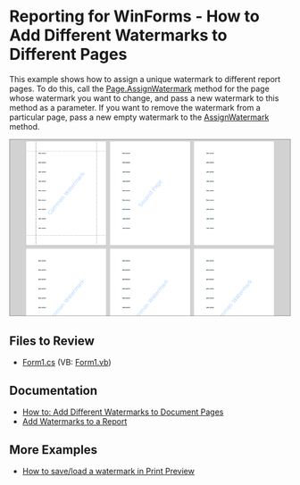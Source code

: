 # Reporting for WinForms - How to Add Different Watermarks to Different Pages

This example shows how to assign a unique watermark to different report pages. To do this, call the [Page.AssignWatermark](https://docs.devexpress.com/CoreLibraries/DevExpress.XtraPrinting.Page.AssignWatermark(DevExpress.XtraPrinting.Drawing.PageWatermark)) method for the page whose watermark you want to change, and pass a new watermark to this method as a parameter. If you want to remove the watermark from a particular page, pass a new empty watermark to the [AssignWatermark](https://docs.devexpress.com/CoreLibraries/DevExpress.XtraPrinting.Page.AssignWatermark(DevExpress.XtraPrinting.Drawing.PageWatermark)) method.

![Report with Different Watermark on Different Pages](/Images/different-watermark.png)
## Files to Review

* [Form1.cs](CS/Form1.cs) (VB: [Form1.vb](VB/Form1.vb))

## Documentation

- [How to: Add Different Watermarks to Document Pages](https://docs.devexpress.com/WindowsForms/3430/controls-and-libraries/printing-exporting/examples/miscellaneous/how-to-add-different-watermarks-to-document-pages)
- [Add Watermarks to a Report](https://docs.devexpress.com/XtraReports/16128/detailed-guide-to-devexpress-reporting/add-extra-information/add-watermarks-to-a-report)

## More Examples

- [How to save/load a watermark in Print Preview](https://github.com/DevExpress-Examples/Reporting_how-to-save-load-a-documents-watermark-in-print-preview-e1909)